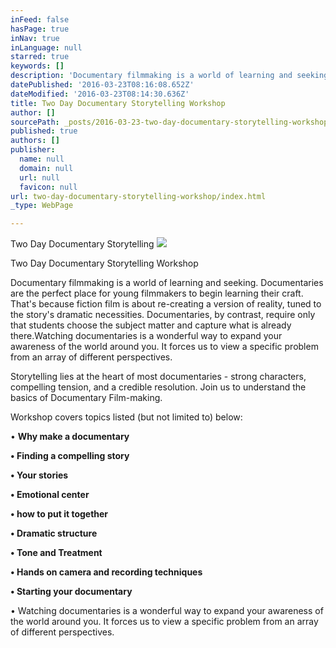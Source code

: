 ```yaml
---
inFeed: false
hasPage: true
inNav: true
inLanguage: null
starred: true
keywords: []
description: 'Documentary filmmaking is a world of learning and seeking. Documentaries are the perfect place for young filmmakers to begin learning their craft. That’s because fiction film is about re-creating a version of reality, tuned to the story’s dramatic necessities. Documentaries, by contrast, require only that students choose the subject matter and capture what is already there.Watching documentaries is a wonderful way to expand your awareness of the world around you. It forces us to view a specific problem from an array of different perspectives.'
datePublished: '2016-03-23T08:16:08.652Z'
dateModified: '2016-03-23T08:14:30.636Z'
title: Two Day Documentary Storytelling Workshop
author: []
sourcePath: _posts/2016-03-23-two-day-documentary-storytelling-workshop.md
published: true
authors: []
publisher:
  name: null
  domain: null
  url: null
  favicon: null
url: two-day-documentary-storytelling-workshop/index.html
_type: WebPage

---
```

Two Day Documentary Storytelling
![](https://the-grid-user-content.s3-us-west-2.amazonaws.com/16bce7cf-59da-4196-9649-e267e22c9d6d.jpg)

Two Day Documentary Storytelling Workshop

Documentary filmmaking is a world of learning and seeking. Documentaries are the perfect place for young filmmakers to begin learning their craft. That's because fiction film is about re-creating a version of reality, tuned to the story's dramatic necessities. Documentaries, by contrast, require only that students choose the subject matter and capture what is already there.Watching documentaries is a wonderful way to expand your awareness of the world around you. It forces us to view a specific problem from an array of different perspectives.

Storytelling lies at the heart of most documentaries - strong characters, compelling tension, and a credible resolution. Join us to understand the basics of Documentary Film-making.

Workshop covers topics listed (but not limited to) below:

• **Why make a documentary**

**• Finding a compelling story**

**• Your stories**

**• Emotional center**

**• how to put it together**

**• Dramatic structure**

**• Tone and Treatment**

**• Hands on camera and recording techniques**

**• Starting your documentary**

• Watching documentaries is a wonderful way to expand your awareness of the world around you. It forces us to view a specific problem from an array of different perspectives.